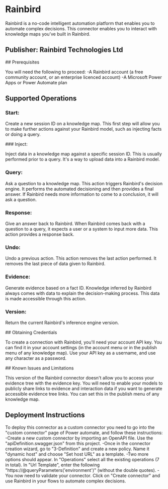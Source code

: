 # Rainbird

Rainbird is a no-code intelligent automation platform that enables you to automate complex decisions.
This connector enables you to interact with knowledge maps you’ve built in Rainbird.

## Publisher: Rainbird Technologies Ltd

## Prerequisites

You will need the following to proceed:
-A Rainbird account (a free community account, or an enterprise licenced account)
-A Microsoft Power Apps or Power Automate plan


## Supported Operations


### Start:

Create a new session ID on a knowledge map. This first step will allow you to make further actions against your Rainbird model, such as injecting facts or doing a query.

### Inject:

Inject data in a knowledge map against a specific session ID. This is usually performed prior to a query. It's a way to upload data into a Rainbird model.

### Query:

Ask a question to a knowledge map. This action triggers Rainbird's decision engine. It performs the automated decisioning and then provides a final answer. If Rainbird needs more information to come to a conclusion, it will ask a question.

### Response:

Give an answer back to Rainbird. When Rainbird comes back with a question to a query, it expects a user or a system to input more data. This action provides a response back.

### Undo:

Undo a previous action. This action removes the last action performed. It removes the last piece of data given to Rainbird.

### Evidence:

Generate evidence based on a fact ID. Knowledge inferred by Rainbird always comes with data to explain the decision-making process. This data is made accessible through this action.

### Version:

Return the current Rainbird's inference engine version.


## Obtaining Credentials

To create a connection with Rainbird, you'll need your account API key. You can find it in your account settings (in the account menu or in the publish menu of any knowledge map).
Use your API key as a username, and use any character as a password.

## Known Issues and Limitations

This version of the Rainbird connector doesn't allow you to access your evidence tree with the evidence key. You will need to enable your models to publicly share links to evidence and interaction data if you want to generate accessible evidence tree links. You can set this in the publish menu of any knowledge map.

## Deployment Instructions

To deploy this connector as a custom connector you need to go into the "custom connector" page of Power automate, and follow these instructions:
-Create a new custom connector by importing an OpenAPI file. Use the "apiDefinition.swagger.json" from this project.
-Once in the connector creation wizard, go to "3-Definition" and create a new policy. Name it "dynamic host" and choose "Set host URL" as a template.
-Two more options should appear. In "Operations" select all the existing operations (7 in total). In "Url Template", enter the following "https://@queryParameters('environment')" (without the double quotes).
-You now need to validate your connector. Click on "Create connector" and use Rainbird in your flows to automate complex decisions.
